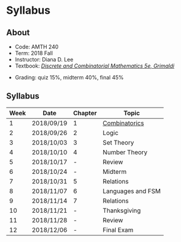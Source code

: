 # Syllabus

## About

- Code: AMTH 240
- Term: 2018 Fall
- Instructor: Diana D. Lee
- Textbook: [_Discrete and Combinatorial Mathematics 5e, Grimaldi_][dcm]
<!-- - Prerequisite: COEN 12 / [COEN 912C][912c] -->
- Grading: quiz 15%, midterm 40%, final 45%

## Syllabus

Week | Date | Chapter | Topic
--- | --- | --- | ---
1 | 2018/09/19 | 1 | [Combinatorics][note1]
2 | 2018/09/26 | 2 | Logic
3 | 2018/10/03 | 3 | Set Theory
4 | 2018/10/10 | 4 | Number Theory
5 | 2018/10/17 | - | Review
6 | 2018/10/24 | - | Midterm
7 | 2018/10/31 | 5 | Relations
8 | 2018/11/07 | 6 | Languages and FSM
9 | 2018/11/14 | 7 | Relations
10 | 2018/11/21 | - | Thanksgiving
11 | 2018/11/28 | - | Review
12 | 2018/12/06 | - | Final Exam

<!-- link -->
[dcm]: https://www.amazon.com/Discrete-Combinatorial-Mathematics-Applied-Introduction/dp/0201726343
[note1]: week1/1.note.md